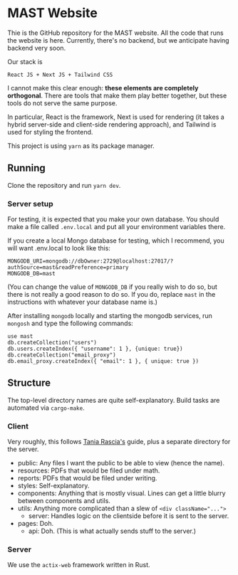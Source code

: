 # MAST Website

Thie is the GitHub repository for the MAST website.
All the code that runs the website is here.
Currently, there's no backend,
but we anticipate having backend very soon.

Our stack is

    React JS + Next JS + Tailwind CSS

I cannot make this clear enough:
**these elements are completely orthogonal**.
There are tools that make them play better together,
but these tools do not serve the same purpose.

In particular, React is the framework,
Next is used for rendering
(it takes a hybrid server-side and client-side rendering approach),
and Tailwind is used for styling the frontend.

This project is using `yarn` as its package manager.

## Running

Clone the repository and run `yarn dev`.

### Server setup

For testing, it is expected that you make your own database.
You should make a file called `.env.local`
and put all your environment variables there.

If you create a local Mongo database for testing, which I recommend,
you will want .env.local to look like this:

    MONGODB_URI=mongodb://dbOwner:2729@localhost:27017/?authSource=mast&readPreference=primary
    MONGODB_DB=mast

(You can change the value of `MONGODB_DB` if you really wish to do so, but there is not really a good reason to do so. If you do, replace `mast` in the instructions with whatever your database name is.)

After installing `mongodb` locally and starting the mongodb services, run `mongosh` and type the following commands:

    use mast
    db.createCollection("users")
    db.users.createIndex({ "username": 1 }, {unique: true})
    db.createCollection("email_proxy")
    db.email_proxy.createIndex({ "email": 1 }, { unique: true })

## Structure

The top-level directory names are quite self-explanatory.
Build tasks are automated via `cargo-make`.

### Client

Very roughly, this follows
[Tania Rascia's](https://www.taniarascia.com/react-architecture-directory-structure/#utils) guide,
plus a separate directory for the server.

- public: Any files I want the public to be able to view
  (hence the name).
- resources: PDFs that would be filed under math.
- reports: PDFs that would be filed under writing.
- styles: Self-explanatory.
- components: Anything that is mostly visual.
  Lines can get a little blurry between components and utils.
- utils: Anything more complicated than a slew of `<div className="...">`
  - server: Handles logic on the clientside before it is sent to the server.
- pages: Doh.
  - api: Doh. (This is what actually sends stuff to the server.)

### Server

We use the `actix-web` framework written in Rust.
